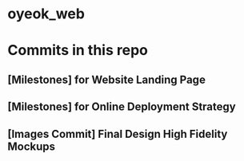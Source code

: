# oyeok_web

# Commits in this repo
## [Milestones] for Website Landing Page 
## [Milestones] for Online Deployment Strategy
## [Images Commit] Final Design High Fidelity Mockups
